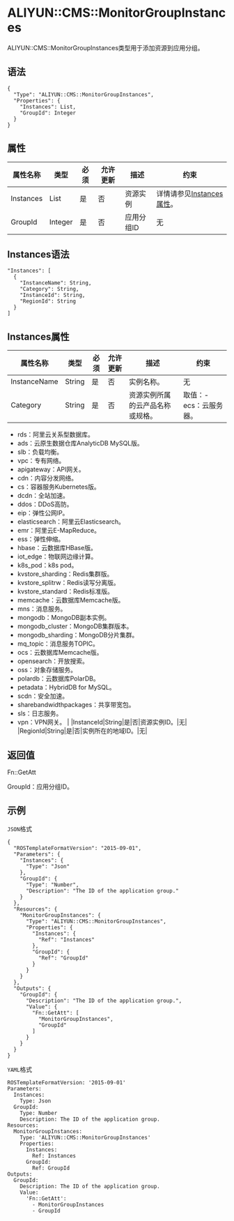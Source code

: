 # ALIYUN::CMS::MonitorGroupInstances

ALIYUN::CMS::MonitorGroupInstances类型用于添加资源到应用分组。

## 语法

```
{
  "Type": "ALIYUN::CMS::MonitorGroupInstances",
  "Properties": {
    "Instances": List,
    "GroupId": Integer
  }
}
```

## 属性

|属性名称|类型|必须|允许更新|描述|约束|
|----|--|--|----|--|--|
|Instances|List|是|否|资源实例|详情请参见[Instances属性](#section_wzx_r0l_4fx)。|
|GroupId|Integer|是|否|应用分组ID|无|

## Instances语法

```
"Instances": [
  {
    "InstanceName": String,
    "Category": String,
    "InstanceId": String,
    "RegionId": String
  }
]
```

## Instances属性

|属性名称|类型|必须|允许更新|描述|约束|
|----|--|--|----|--|--|
|InstanceName|String|是|否|实例名称。|无|
|Category|String|是|否|资源实例所属的云产品名称或规格。|取值：-   ecs：云服务器。
-   rds：阿里云关系型数据库。
-   ads：云原生数据仓库AnalyticDB MySQL版。
-   slb：负载均衡。
-   vpc：专有网络。
-   apigateway：API网关。
-   cdn：内容分发网络。
-   cs：容器服务Kubernetes版。
-   dcdn：全站加速。
-   ddos：DDoS高防。
-   eip：弹性公网IP。
-   elasticsearch：阿里云Elasticsearch。
-   emr：阿里云E-MapReduce。
-   ess：弹性伸缩。
-   hbase：云数据库HBase版。
-   iot\_edge：物联网边缘计算。
-   k8s\_pod：k8s pod。
-   kvstore\_sharding：Redis集群版。
-   kvstore\_splitrw：Redis读写分离版。
-   kvstore\_standard：Redis标准版。
-   memcache：云数据库Memcache版。
-   mns：消息服务。
-   mongodb：MongoDB副本实例。
-   mongodb\_cluster：MongoDB集群版本。
-   mongodb\_sharding：MongoDB分片集群。
-   mq\_topic：消息服务TOPIC。
-   ocs：云数据库Memcache版。
-   opensearch：开放搜索。
-   oss：对象存储服务。
-   polardb：云数据库PolarDB。
-   petadata：HybridDB for MySQL。
-   scdn：安全加速。
-   sharebandwidthpackages：共享带宽包。
-   sls：日志服务。
-   vpn：VPN网关。 |
|InstanceId|String|是|否|资源实例ID。|无|
|RegionId|String|是|否|实例所在的地域ID。|无|

## 返回值

Fn::GetAtt

GroupId：应用分组ID。

## 示例

`JSON`格式

```
{
  "ROSTemplateFormatVersion": "2015-09-01",
  "Parameters": {
    "Instances": {
      "Type": "Json"
    },
    "GroupId": {
      "Type": "Number",
      "Description": "The ID of the application group."
    }
  },
  "Resources": {
    "MonitorGroupInstances": {
      "Type": "ALIYUN::CMS::MonitorGroupInstances",
      "Properties": {
        "Instances": {
          "Ref": "Instances"
        },
        "GroupId": {
          "Ref": "GroupId"
        }
      }
    }
  },
  "Outputs": {
    "GroupId": {
      "Description": "The ID of the application group.",
      "Value": {
        "Fn::GetAtt": [
          "MonitorGroupInstances",
          "GroupId"
        ]
      }
    }
  }
}
```

`YAML`格式

```
ROSTemplateFormatVersion: '2015-09-01'
Parameters:
  Instances:
    Type: Json
  GroupId:
    Type: Number
    Description: The ID of the application group.
Resources:
  MonitorGroupInstances:
    Type: 'ALIYUN::CMS::MonitorGroupInstances'
    Properties:
      Instances:
        Ref: Instances
      GroupId:
        Ref: GroupId
Outputs:
  GroupId:
    Description: The ID of the application group.
    Value:
      'Fn::GetAtt':
        - MonitorGroupInstances
        - GroupId
```


